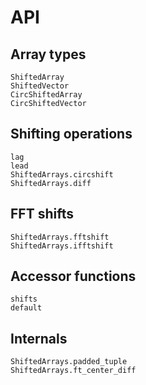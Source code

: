 # API

## Array types

```@docs
ShiftedArray
ShiftedVector
CircShiftedArray
CircShiftedVector
```

## Shifting operations

```@docs
lag
lead
ShiftedArrays.circshift
ShiftedArrays.diff
```

## FFT shifts

```@docs
ShiftedArrays.fftshift
ShiftedArrays.ifftshift
```

## Accessor functions

```@docs
shifts
default
```

## Internals

```@docs
ShiftedArrays.padded_tuple
ShiftedArrays.ft_center_diff
```
